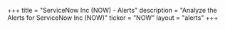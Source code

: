 +++
title = "ServiceNow Inc (NOW) - Alerts"
description = "Analyze the Alerts for ServiceNow Inc (NOW)"
ticker = "NOW"
layout = "alerts"
+++

